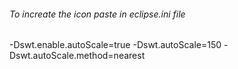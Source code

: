 ###### To increate the icon paste in eclipse.ini file

-Dswt.enable.autoScale=true
-Dswt.autoScale=150
-Dswt.autoScale.method=nearest
